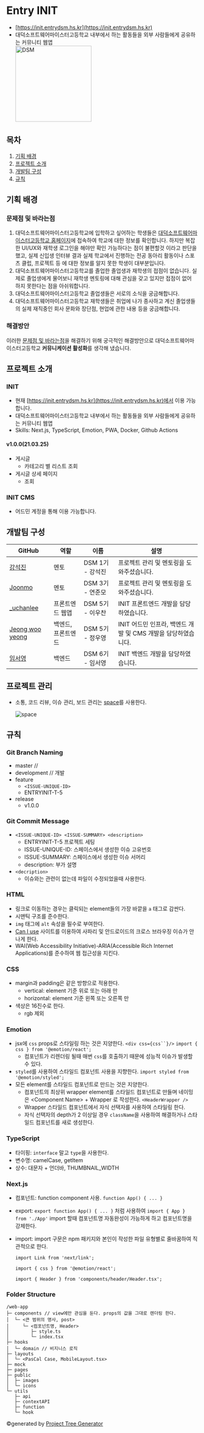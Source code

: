 # Entry INIT

- [https://init.entrydsm.hs.kr](https://init.entrydsm.hs.kr)
- 대덕소프트웨어마이스터고등학교 내부에서 하는 활동들을 외부 사람들에게 공유하는 커뮤니티 웹앱<br />
  <img src="https://avatars.githubusercontent.com/u/26157097?s=400&v=4" alt="DSM" width="200" height="200" />

## 목차

1. [기획 배경](#기획-배경)
2. [프로젝트 소개](#프로젝트-소개)
3. [개발팀 구성](#개발팀-구성)
4. [규칙](#규칙)

## 기획 배경

### 문제점 및 바라는점

1. 대덕소프트웨어마이스터고등학교에 입학하고 싶어하는 학생들은 [대덕소프트웨어마이스터고등학교 홈페이지](https://dsmhs.djsch.kr)에 접속하여 학교에 대한 정보를 확인합니다. 하지만 복잡한 UI/UX와 재학생 로그인을 해야만 확인 가능하다는 점이 불편할것 이라고 판단을 했고, 실제 신입생 인터뷰 결과 실제 학교에서 진행하는 전공 동아리 활동이나 스포츠 클럽, 프로젝트 등 에 대한 정보를 알지 못한 학생이 대부분입니다.
2. 대덕소프트웨어마이스터고등학교를 졸업한 졸업생과 재학생의 접점이 없습니다. 실제로 졸업생에게 물어보니 재학생 멘토링에 대해 관심을 갖고 있지만 접점이 없어 하지 못한다는 점을 아쉬워합니다.
3. 대덕소프트웨어마이스터고등학교 졸업생들은 서로의 소식을 궁금해합니다.
4. 대덕소프트웨어마이스터고등학교 재학생들은 취업에 나가 종사하고 계신 졸업생들의 실제 재직중인 회사 문화와 장단점, 현업에 관한 내용 등을 궁금해합니다.

### 해결방안

이러한 [문제점 및 바라는점](#문제점-및-바라는점)을 해결하기 위해 궁극적인 해결방안으로 대덕소프트웨어마이스터고등학교 **커뮤니케이션 활성화**를 생각해 냈습니다.

## 프로젝트 소개

### INIT

- 현재 [https://init.entrydsm.hs.kr](https://init.entrydsm.hs.kr)에서 이용 가능합니다.
- 대덕소프트웨어마이스터고등학교 내부에서 하는 활동들을 외부 사람들에게 공유하는 커뮤니티 웹앱
- Skills: Next.js, TypeScript, Emotion, PWA, Docker, Github Actions

#### v1.0.0(21.03.25)

- 게시글
  - 카테고리 별 리스트 조회
- 게시글 상세 페이지
  - 조회

### INIT CMS

- 어드민 계정을 통해 이용 가능합니다.

## 개발팀 구성

| GitHub                                         | 역할               | 이름             | 설명                                                          |
| ---------------------------------------------- | ------------------ | ---------------- | ------------------------------------------------------------- |
| [강석진](https://github.com/panleeee)          | 멘토               | DSM 1기 - 강석진 | 프로젝트 관리 및 멘토링을 도와주셨습니다.                     |
| [Joonmo](https://github.com/engolder)          | 멘토               | DSM 3기 - 연준모 | 프로젝트 관리 및 멘토링을 도와주셨습니다.                     |
| [\_uchanlee](https://github.com/woochanleee)   | 프론트엔드 웹앱    | DSM 5기 - 이우찬 | INIT 프론트엔드 개발을 담당하였습니다.                        |
| [Jeong woo yeong](https://github.com/o-ozogie) | 백엔드, 프론트엔드 | DSM 5기 - 정우영 | INIT 어드민 인프라, 백엔드 개발 및 CMS 개발을 담당하였습니다. |
| [임서영](https://github.com/lliimm318)         | 백엔드             | DSM 6기 - 임서영 | INIT 백엔드 개발을 담당하였습니다.                            |

## 프로젝트 관리

- 소통, 코드 리뷰, 이슈 관리, 보드 관리는 [space](https://www.jetbrains.com/ko-kr/space)를 사용한다.

  ![space](https://resources.jetbrains.com/storage/products/space/img/meta/logo.png)

## 규칙

### Git Branch Naming

- master // 
- development // 개발
- feature
  - `<ISSUE-UNIQUE-ID>`
  - ENTRYINIT-T-5
- release
  - v1.0.0

### Git Commit Message

- `<ISSUE-UNIQUE-ID> <ISSUE-SUMMARY> <description>`
  - ENTRYINIT-T-5 프로젝트 세팅
  - ISSUE-UNIQUE-ID: 스페이스에서 생성한 이슈 고유번호
  - ISSUE-SUMMARY: 스페이스에서 생성한 이슈 서머리
  - description: 부가 설명
- `<decription>`
  - 이슈와는 관련이 없는데 파일이 수정되었을때 사용한다.

### HTML

- 링크로 이동하는 경우는 클릭되는 element들의 가장 바깥을 `a` 태그로 감싼다.
- 시맨틱 구조를 준수한다.
- `img` 태그에 `alt` 속성을 필수로 부여한다.
- [Can I use](https://caniuse.com) 사이트를 이용하여 사파리 및 안드로이드의 크로스 브라우징 이슈가 안나게 한다.
- WAI(Web Accessibility Initiative)-ARIA(Accessible Rich Internet Applications)를 준수하여 웹 접근성을 지킨다.

### CSS

- margin과 padding은 같은 방향으로 적용한다.
  - vertical: element 기준 위로 또는 아래 만
  - horizontal: element 기준 왼쪽 또는 오른쪽 만
- 색상은 16진수로 한다.
  - rgb 제외

### Emotion

- jsx에 `css` props로 스타일링 하는 것은 지양한다. ` <div css={css``}/> ` `import { css } from '@emotion/react';`
  - 컴포넌트가 리렌더링 될때 매번 `css`를 호출하기 때문에 성능적 이슈가 발생할 수 있다.
- `styled`를 사용하여 스타일드 컴포넌트 사용을 지향한다. `import styled from '@emotion/styled';`
- 모든 element를 스타일드 컴포넌트로 만드는 것은 지양한다.
  - 컴포넌트의 최상위 wrapper element를 스타일드 컴포넌트로 만들며 네이밍은 \<Component Name> + Wrapper 로 작성한다. `<HeaderWrapper />`
  - Wrapper 스타일드 컴포넌트에서 자식 선택자를 사용하여 스타일링 한다.
  - 자식 선택자의 depth가 2 이상일 경우 `className`을 사용하여 해결하거나 스타일드 컴포넌트를 새로 생성한다.

### TypeScript

- 타이핑: `interface` 말고 `type`을 사용한다.
- 변수명: camelCase, getItem
- 상수: 대문자 + 언더바, THUMBNAIL_WIDTH

### Next.js

- 컴포넌트: function component 사용. `function App() { ... }`
- export: `export function App() { ... }` 처럼 사용하여 `import { App } from './App'` import 할때 컴포넌트명 자동완성이 가능하게 하고 컴포넌트명을 강제한다.
- import: import 구문은 npm 패키지와 본인이 작성한 파일 유형별로 줄바꿈하여 직관적으로 한다.

  ```tsx
  import Link from 'next/link';

  import { css } from '@emotion/react';

  import { Header } from 'components/header/Header.tsx';
  ```

### Folder Structure

```
/web-app
├─ components // view에만 관심을 둔다. props의 값을 그대로 렌더링 한다.
│  └─ <큰 범위의 명사, post>
│     └─ <컴포넌트명, Header>
│        ├─ style.ts
│        └─ index.tsx
├─ hooks
│  └─ domain // 비지니스 로직
├─ layouts
│  └─ <PasCal Case, MobileLayout.tsx>
├─ mock
├─ pages
├─ public
│  ├─ images
│  └─ icons
└─ utils
   ├─ api
   ├─ contextAPI
   ├─ function
   └─ hook
```
©generated by [Project Tree Generator](https://woochanleee.github.io/project-tree-generator)


